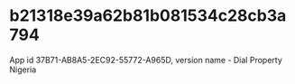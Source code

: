 # b21318e39a62b81b081534c28cb3a794
App id 37B71-AB8A5-2EC92-55772-A965D, version name - Dial Property Nigeria
